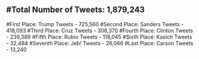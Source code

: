#Total Number of Tweets: 1,879,243 
---
#First Place: Trump Tweets - 725,560
#Second Place: Sanders Tweets - 418,093
#Third Place: Cruz Tweets - 306,370
#Fourth Place: Clinton Tweets - 239,389
#Fifth Place: Rubio Tweets - 118,045
#Sixth Place: Kasich Tweets - 32,484
#Seventh Place: Jeb! Tweets - 26,066
#Last Place: Carson Tweets - 13,240
